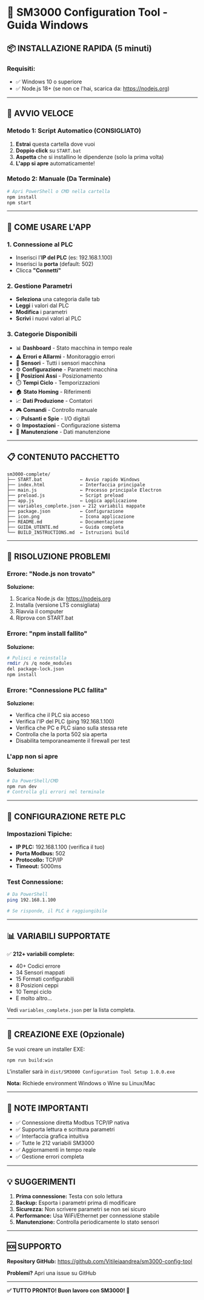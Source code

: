 # 🚀 SM3000 Configuration Tool - Guida Windows

## 📦 INSTALLAZIONE RAPIDA (5 minuti)

### Requisiti:
- ✅ Windows 10 o superiore
- ✅ Node.js 18+ (se non ce l'hai, scarica da: https://nodejs.org)

---

## 🎯 AVVIO VELOCE

### Metodo 1: Script Automatico (CONSIGLIATO)
1. **Estrai** questa cartella dove vuoi
2. **Doppio click** su `START.bat`
3. **Aspetta** che si installino le dipendenze (solo la prima volta)
4. **L'app si apre** automaticamente!

### Metodo 2: Manuale (Da Terminale)
```bash
# Apri PowerShell o CMD nella cartella
npm install
npm start
```

---

## 🔧 COME USARE L'APP

### 1. Connessione al PLC
- Inserisci l'**IP del PLC** (es: 192.168.1.100)
- Inserisci la **porta** (default: 502)
- Clicca **"Connetti"**

### 2. Gestione Parametri
- **Seleziona** una categoria dalle tab
- **Leggi** i valori dal PLC
- **Modifica** i parametri
- **Scrivi** i nuovi valori al PLC

### 3. Categorie Disponibili
- 📊 **Dashboard** - Stato macchina in tempo reale
- ⚠️ **Errori e Allarmi** - Monitoraggio errori
- 🔌 **Sensori** - Tutti i sensori macchina
- ⚙️ **Configurazione** - Parametri macchina
- 📍 **Posizioni Assi** - Posizionamento
- ⏱️ **Tempi Ciclo** - Temporizzazioni
- 🏠 **Stato Homing** - Riferimenti
- 📈 **Dati Produzione** - Contatori
- 🎮 **Comandi** - Controllo manuale
- 💡 **Pulsanti e Spie** - I/O digitali
- ⚙️ **Impostazioni** - Configurazione sistema
- 🔧 **Manutenzione** - Dati manutenzione

---

## 📋 CONTENUTO PACCHETTO

```
sm3000-complete/
├── START.bat              ← Avvio rapido Windows
├── index.html             ← Interfaccia principale
├── main.js                ← Processo principale Electron
├── preload.js             ← Script preload
├── app.js                 ← Logica applicazione
├── variables_complete.json ← 212 variabili mappate
├── package.json           ← Configurazione
├── icon.png               ← Icona applicazione
├── README.md              ← Documentazione
├── GUIDA_UTENTE.md        ← Guida completa
└── BUILD_INSTRUCTIONS.md  ← Istruzioni build
```

---

## 🐛 RISOLUZIONE PROBLEMI

### Errore: "Node.js non trovato"
**Soluzione:**
1. Scarica Node.js da: https://nodejs.org
2. Installa (versione LTS consigliata)
3. Riavvia il computer
4. Riprova con START.bat

### Errore: "npm install fallito"
**Soluzione:**
```bash
# Pulisci e reinstalla
rmdir /s /q node_modules
del package-lock.json
npm install
```

### Errore: "Connessione PLC fallita"
**Soluzione:**
- Verifica che il PLC sia acceso
- Verifica l'IP del PLC (ping 192.168.1.100)
- Verifica che PC e PLC siano sulla stessa rete
- Controlla che la porta 502 sia aperta
- Disabilita temporaneamente il firewall per test

### L'app non si apre
**Soluzione:**
```bash
# Da PowerShell/CMD
npm run dev
# Controlla gli errori nel terminale
```

---

## 🔌 CONFIGURAZIONE RETE PLC

### Impostazioni Tipiche:
- **IP PLC:** 192.168.1.100 (verifica il tuo)
- **Porta Modbus:** 502
- **Protocollo:** TCP/IP
- **Timeout:** 5000ms

### Test Connessione:
```bash
# Da PowerShell
ping 192.168.1.100

# Se risponde, il PLC è raggiungibile
```

---

## 📊 VARIABILI SUPPORTATE

✅ **212+ variabili complete:**
- 40+ Codici errore
- 34 Sensori mappati
- 15 Formati configurabili
- 8 Posizioni ceppi
- 10 Tempi ciclo
- E molto altro...

Vedi `variables_complete.json` per la lista completa.

---

## 🚀 CREAZIONE EXE (Opzionale)

Se vuoi creare un installer EXE:

```bash
npm run build:win
```

L'installer sarà in `dist/SM3000 Configuration Tool Setup 1.0.0.exe`

**Nota:** Richiede environment Windows o Wine su Linux/Mac

---

## 📝 NOTE IMPORTANTI

- ✅ Connessione diretta Modbus TCP/IP nativa
- ✅ Supporta lettura e scrittura parametri
- ✅ Interfaccia grafica intuitiva
- ✅ Tutte le 212 variabili SM3000
- ✅ Aggiornamenti in tempo reale
- ✅ Gestione errori completa

---

## 💡 SUGGERIMENTI

1. **Prima connessione:** Testa con solo lettura
2. **Backup:** Esporta i parametri prima di modificare
3. **Sicurezza:** Non scrivere parametri se non sei sicuro
4. **Performance:** Usa WiFi/Ethernet per connessione stabile
5. **Manutenzione:** Controlla periodicamente lo stato sensori

---

## 🆘 SUPPORTO

**Repository GitHub:** https://github.com/Vitileiaandrea/sm3000-config-tool

**Problemi?** Apri una issue su GitHub

---

**✅ TUTTO PRONTO! Buon lavoro con SM3000! 🔧**
